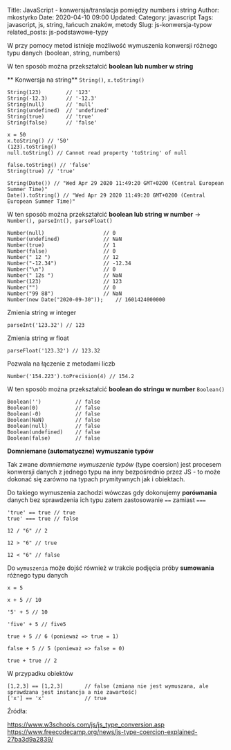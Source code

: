Title: JavaScript - konwersja/translacja pomiędzy numbers i string
Author: mkostyrko
Date: 2020-04-10 09:00
Updated:
Category: javascript
Tags: javascript, js, string, łańcuch znaków, metody
Slug: js-konwersja-typow
related_posts: js-podstawowe-typy


W przy pomocy metod istnieje możliwość wymuszenia konwersji różnego typu danych (boolean, string, numbers)

W ten sposób można przekształcić **boolean lub number w string**

** Konwersja na string** `String()`, `x.toString()`

    String(123)        // '123'
    String(-12.3)      // '-12.3'
    String(null)       // 'null'
    String(undefined)  // 'undefined'
    String(true)       // 'true'
    String(false)      // 'false'

    x = 50
    x.toString() // '50'
    (123).toString()
    null.toString() // Cannot read property 'toString' of null

    false.toString() // 'false'
    String(true) // 'true'

    String(Date()) // "Wed Apr 29 2020 11:49:20 GMT+0200 (Central European Summer Time)"
    Date().toString() // "Wed Apr 29 2020 11:49:20 GMT+0200 (Central European Summer Time)"

W ten sposób można przekształcić **boolean lub string w number** -> `Number(), parseInt(), parseFloat()`

    Number(null)                   // 0
    Number(undefined)              // NaN
    Number(true)                   // 1
    Number(false)                  // 0
    Number(" 12 ")                 // 12
    Number("-12.34")               // -12.34
    Number("\n")                   // 0
    Number(" 12s ")                // NaN
    Number(123)                    // 123
    Number("")                     // 0
    Number("99 88")                // NaN
    Number(new Date("2020-09-30"));    // 1601424000000
    
Zmienia string w integer

    parseInt('123.32') // 123

Zmienia string w float 

    parseFloat('123.32') // 123.32

Pozwala na łączenie z metodami liczb

    Number('154.223').toPrecision(4) // 154.2

W ten sposób można przekształcić **boolean do stringu w number** `Boolean()`

    Boolean('')           // false
    Boolean(0)            // false     
    Boolean(-0)           // false
    Boolean(NaN)          // false
    Boolean(null)         // false
    Boolean(undefined)    // false
    Boolean(false)        // false


**Domniemane (automatyczne) wymuszanie typów**

Tak zwane *domniemane wymuszenie typów* (type coersion) jest procesem konwersji danych z jednego typu na inny bezpośrednio przez JS - to może dokonać się zarówno na typach prymitywnych jak i obiektach. 

Do takiego wymuszenia zachodzi wówczas gdy dokonujemy **porównania** danych bez sprawdzenia ich typu
zatem zastosowanie `==` zamiast `===`

    'true' == true // true
    true' === true // false

    12 / "6" // 2

    12 > "6" // true

    12 < "6" // false

Do `wymuszenia` może dojść również w trakcie podjęcia próby **sumowania** różnego typu danych

    x = 5

    x + 5 // 10

    '5' + 5 // 10

    'five' + 5 // five5

    true + 5 // 6 (ponieważ => true = 1)

    false + 5 // 5 (ponieważ => false = 0)

    true + true // 2

W przypadku obiektów

    [1,2,3] == [1,2,3]       // false (zmiana nie jest wymuszana, ale sprawdzana jest instancja a nie zawartość)
    ['x'] == 'x'             // true 


Źródła:

https://www.w3schools.com/js/js_type_conversion.asp
https://www.freecodecamp.org/news/js-type-coercion-explained-27ba3d9a2839/
